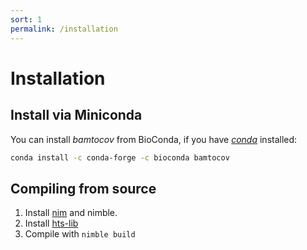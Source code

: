 ```yaml
---
sort: 1
permalink: /installation
---
```


# Installation

## Install via Miniconda

You can install _bamtocov_ from BioConda, if you have 
[_conda_](https://docs.conda.io/en/latest/miniconda.html) installed:

```bash
conda install -c conda-forge -c bioconda bamtocov
```

## Compiling from source

1. Install [nim](https://nim-lang.org/) and nimble.
1. Install [hts-lib](https://www.htslib.org)
1. Compile with `nimble build`
